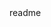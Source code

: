 <snippet>
  <content><![CDATA[
#Data Structures Final Project
This Project is fr my Data Structures Final Project. It is a Todo list which is a hybrid of a stack and a que. Depending weather the item is of high priority it will push it to the stack, if it is a low priority it will enque it at the back. Once taskes are compleated you can remove them from the que.
## Installation
Fork branch and run `./a.out` in cmd
## Usage
Commands
`add`	-Adds a new todo item
`todo` -Shows all items in the todo list
`next` -Shows the next item needed todo
`done` -You have compleated the next item
`find` -Finds if you have that item in your todo list
## Contributing
1. Fork it!
2. Create your feature branch: `git checkout -b my-new-feature`
3. Commit your changes: `git commit -am 'Add some feature'`
4. Push to the branch: `git push origin my-new-feature`
5. Submit a pull request
## History
Started by Andrew Casner in April of 2016
## Credits
Created by Andrew Casner https://github.com/Andrew-Casner
Contributers:
## License
MIT License
]]></content>
  <tabTrigger>readme</tabTrigger>
</snippet>
